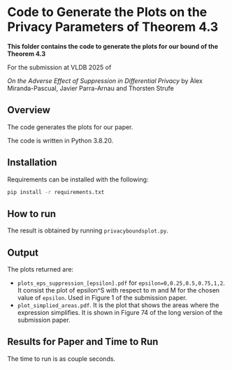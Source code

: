 # Code to Generate the Plots on the Privacy Parameters of Theorem 4.3

**This folder contains the code to generate the plots for our bound of the Theorem 4.3**

For the submission at VLDB 2025 of

*On the Adverse Effect of Suppression in Differential Privacy*
by Àlex Miranda-Pascual, Javier Parra-Arnau and Thorsten Strufe

## Overview 

The code generates the plots for our paper.

The code is written in Python 3.8.20.

## Installation

Requirements can be installed with the following:
```bash
pip install -r requirements.txt
```

## How to run

The result is obtained by running  `privacyboundsplot.py`.

## Output

The plots returned are: 

* `plots_eps_suppression_[epsilon].pdf` for `epsilon=0,0.25,0.5,0.75,1,2`. It consist the plot of epsilon^S with respect to m and M for the chosen value of `epsilon`. Used in Figure 1 of the submission paper. 
* `plot_simplied_areas.pdf`. It is the plot that shows the areas where the expression simplifies. It is shown in Figure 74 of the long version of the submission paper.

## Results for Paper and Time to Run

The time to run is as couple seconds. 